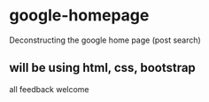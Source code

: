 # google-homepage
Deconstructing the google home page (post search)

<h2> will be using <strong> html, css, bootstrap </strong> </h2>

<p> all feedback welcome </p>
